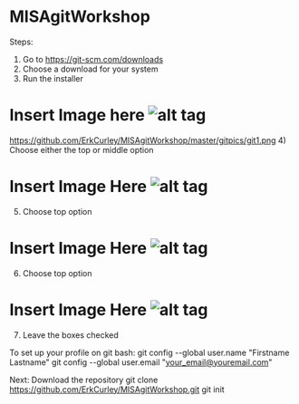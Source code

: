 # MISAgitWorkshop
Steps:
1) Go to https://git-scm.com/downloads
2) Choose a download for your system
3) Run the installer
# Insert Image here   ![alt tag](https://github.com/ErkCurley/MISAgitWorkshop/master/gitpics/git1.png)
https://github.com/ErkCurley/MISAgitWorkshop/master/gitpics/git1.png
4) Choose either the top or middle option 
# Insert Image Here  ![alt tag](https://github.com/ErkCurley/MISAgitWorkshop/master/gitpics/git2.png)
5) Choose top option
# Insert Image Here ![alt tag](https://github.com/ErkCurley/MISAgitWorkshop/master/gitpics/git3.png)
6) Choose top option
# Insert Image Here  ![alt tag](https://github.com/ErkCurley/MISAgitWorkshop/master/gitpics/git4.png)
7) Leave the boxes checked



To set up your profile on git bash:
git config --global user.name "Firstname Lastname"
git config --global user.email "your_email@youremail.com"

Next: Download the repository
git clone https://github.com/ErkCurley/MISAgitWorkshop.git
git init


